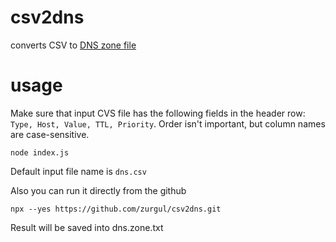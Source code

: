 # csv2dns
converts CSV to [DNS zone file](https://en.wikipedia.org/wiki/Zone_file)

# usage
Make sure that input CVS file has the following fields in the header row: ```Type, Host, Value, TTL, Priority```. 
Order isn't important, but column names are case-sensitive.
```
node index.js
```

Default input file name is ```dns.csv```

Also you can run it directly from the github

```
npx --yes https://github.com/zurgul/csv2dns.git
```

Result will be saved into dns.zone.txt
